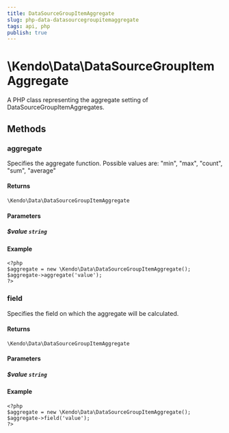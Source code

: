 ```yaml
---
title: DataSourceGroupItemAggregate
slug: php-data-datasourcegroupitemaggregate
tags: api, php
publish: true
---
```


# \Kendo\Data\DataSourceGroupItemAggregate

A PHP class representing the aggregate setting of DataSourceGroupItemAggregates.


## Methods

### aggregate
Specifies the aggregate function. Possible values are: "min", "max", "count", "sum", "average"

#### Returns
`\Kendo\Data\DataSourceGroupItemAggregate`

#### Parameters

##### $value `string`



#### Example 
    <?php
    $aggregate = new \Kendo\Data\DataSourceGroupItemAggregate();
    $aggregate->aggregate('value');
    ?>

### field
Specifies the field on which the aggregate will be calculated.

#### Returns
`\Kendo\Data\DataSourceGroupItemAggregate`

#### Parameters

##### $value `string`



#### Example 
    <?php
    $aggregate = new \Kendo\Data\DataSourceGroupItemAggregate();
    $aggregate->field('value');
    ?>

